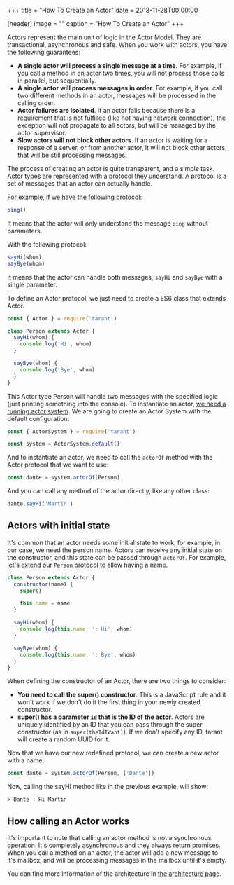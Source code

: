 +++
title = "How To Create an Actor"
date = 2018-11-28T00:00:00

[header]
image = ""
caption = "How To Create an Actor"
+++

Actors represent the main unit of logic in the Actor Model. They are transactional, asynchronous and safe. When you work
with actors, you have the following guarantees:

* **A single actor will process a single message at a time**. For example, if you call a method in an actor two times, you
will not process those calls in parallel, but sequentially.
* **A single actor will process messages in order**. For example, if you call two different methods in an actor, messages
will be processed in the calling order.
* **Actor failures are isolated**. If an actor fails because there is a requirement that is not fulfilled (like not
having network connection), the exception will not propagate to all actors, but will be managed by the actor supervisor.
* **Slow actors will not block other actors**. If an actor is waiting for a response of a server, or from another actor, 
it will not block other actors, that will be still processing messages.

The process of creating an actor is quite transparent, and a simple task. Actor types are represented with a protocol 
they understand. A protocol is a set of messages that an actor can actually handle.

For example, if we have the following protocol:

```js
ping()
```

It means that the actor will only understand the message `ping` without parameters.

With the following protocol:

```js
sayHi(whom)
sayBye(whom)
```

It means that the actor can handle both messages, `sayHi` and `sayBye` with a single parameter.

To define an Actor protocol, we just need to create a ES6 class that extends Actor.

```js
const { Actor } = require('tarant')

class Person extends Actor {
  sayHi(whom) {
    console.log('Hi', whom)
  }

  sayBye(whom) {
    console.log('Bye', whom)
  }
}
```

This Actor type Person will handle two messages with the specified logic (just printing something into the console). To
instantiate an actor, [we need a running actor system](/tutorial/how-to-create-an-actor-system). We are going to create an
Actor System with the default configuration:

```js
const { ActorSystem } = require('tarant')

const system = ActorSystem.default()
```

And to instantiate an actor, we need to call the `actorOf` method with the Actor protocol that we want to use:

```js
const dante = system.actorOf(Person)
```

And you can call any method of the actor directly, like any other class:

```js
dante.sayHi('Martin')
```

## Actors with initial state

It's common that an actor needs some initial state to work, for example, in our case, we need the person name. Actors can
receive any initial state on the constructor, and this state can be passed through `actorOf`. For example, let's extend
our `Person` protocol to allow having a name.

```js
class Person extends Actor {
  constructor(name) {
    super()

    this.name = name
  }

  sayHi(whom) {
    console.log(this.name, ': Hi', whom)
  }

  sayBye(whom) {
    console.log(this.name, ': Bye', whom)
  }
}
```

When defining the constructor of an Actor, there are two things to consider:

* **You need to call the super() constructor**. This is a JavaScript rule and it won't work if we don't do it the first 
thing in your newly created constructor.
* **super() has a parameter `id` that is the ID of the actor**. Actors are uniquely identified by an ID that you can
pass through the super constructor (as in `super(theIdIWant)`). If we don't specify any ID, tarant will create a random
UUID for it.

Now that we have our new redefined protocol, we can create a new actor with a name.

```js
const dante = system.actorOf(Person, ['Dante'])
```

Now, calling the sayHi method like in the previous example, will show:

```
> Dante : Hi Martin
```

## How calling an Actor works

It's important to note that calling an actor method is not a synchronous operation. It's completely asynchronous and they
always return promises. When you call a method on an actor, the actor will add a new message to it's mailbox, and will be
processing messages in the mailbox until it's empty.

You can find more information of the architecture in [the architecture page](/architecture/). 
